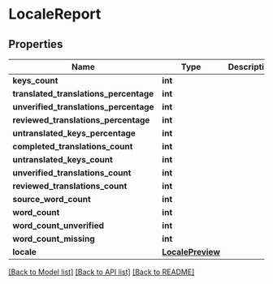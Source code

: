 # LocaleReport

## Properties
Name | Type | Description | Notes
------------ | ------------- | ------------- | -------------
**keys_count** | **int** |  | [optional] 
**translated_translations_percentage** | **int** |  | [optional] 
**unverified_translations_percentage** | **int** |  | [optional] 
**reviewed_translations_percentage** | **int** |  | [optional] 
**untranslated_keys_percentage** | **int** |  | [optional] 
**completed_translations_count** | **int** |  | [optional] 
**untranslated_keys_count** | **int** |  | [optional] 
**unverified_translations_count** | **int** |  | [optional] 
**reviewed_translations_count** | **int** |  | [optional] 
**source_word_count** | **int** |  | [optional] 
**word_count** | **int** |  | [optional] 
**word_count_unverified** | **int** |  | [optional] 
**word_count_missing** | **int** |  | [optional] 
**locale** | [**LocalePreview**](LocalePreview.md) |  | [optional] 

[[Back to Model list]](../README.md#documentation-for-models) [[Back to API list]](../README.md#documentation-for-api-endpoints) [[Back to README]](../README.md)


